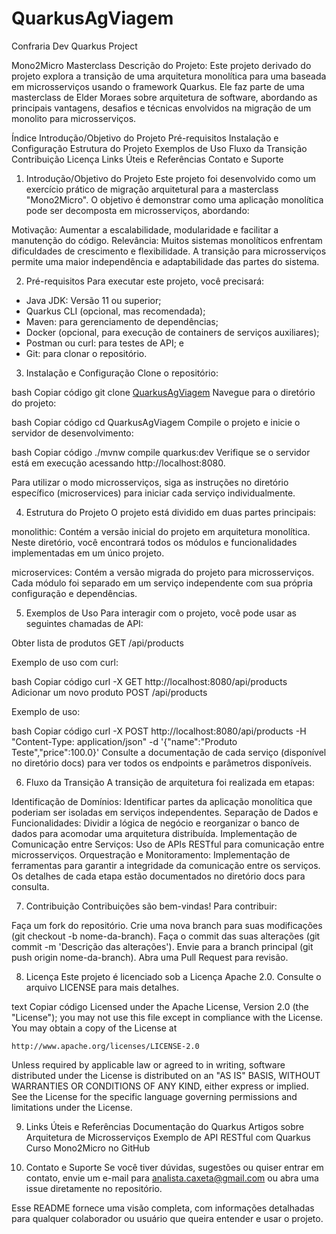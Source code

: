 # QuarkusAgViagem
Confraria Dev Quarkus Project

Mono2Micro Masterclass
Descrição do Projeto:
Este projeto derivado do projeto explora a transição de uma arquitetura monolítica para uma baseada em microsserviços usando o framework Quarkus. Ele faz parte de uma masterclass de Elder Moraes sobre arquitetura de software, abordando as principais vantagens, desafios e técnicas envolvidos na migração de um monolito para microsserviços.

Índice
Introdução/Objetivo do Projeto
Pré-requisitos
Instalação e Configuração
Estrutura do Projeto
Exemplos de Uso
Fluxo da Transição
Contribuição
Licença
Links Úteis e Referências
Contato e Suporte
1. Introdução/Objetivo do Projeto
Este projeto foi desenvolvido como um exercício prático de migração arquitetural para a masterclass "Mono2Micro". O objetivo é demonstrar como uma aplicação monolítica pode ser decomposta em microsserviços, abordando:

Motivação: Aumentar a escalabilidade, modularidade e facilitar a manutenção do código.
Relevância: Muitos sistemas monolíticos enfrentam dificuldades de crescimento e flexibilidade. A transição para microsserviços permite uma maior independência e adaptabilidade das partes do sistema.

2. Pré-requisitos
Para executar este projeto, você precisará:

* Java JDK: Versão 11 ou superior;
* Quarkus CLI (opcional, mas recomendada);
* Maven: para gerenciamento de dependências;
* Docker (opcional, para execução de containers de serviços auxiliares);
* Postman ou curl: para testes de API; e
* Git: para clonar o repositório.
  
3. Instalação e Configuração
Clone o repositório:

bash
Copiar código
git clone [QuarkusAgViagem](https://github.com/caxeta/quarkus_viagem.git)
Navegue para o diretório do projeto:

bash
Copiar código
cd QuarkusAgViagem
Compile o projeto e inicie o servidor de desenvolvimento:

bash
Copiar código
./mvnw compile quarkus:dev
Verifique se o servidor está em execução acessando http://localhost:8080.

Para utilizar o modo microsserviços, siga as instruções no diretório específico (microservices) para iniciar cada serviço individualmente.

4. Estrutura do Projeto
O projeto está dividido em duas partes principais:

monolithic: Contém a versão inicial do projeto em arquitetura monolítica. Neste diretório, você encontrará todos os módulos e funcionalidades implementadas em um único projeto.

microservices: Contém a versão migrada do projeto para microsserviços. Cada módulo foi separado em um serviço independente com sua própria configuração e dependências.

5. Exemplos de Uso
Para interagir com o projeto, você pode usar as seguintes chamadas de API:

Obter lista de produtos
GET /api/products

Exemplo de uso com curl:

bash
Copiar código
curl -X GET http://localhost:8080/api/products
Adicionar um novo produto
POST /api/products

Exemplo de uso:

bash
Copiar código
curl -X POST http://localhost:8080/api/products -H "Content-Type: application/json" -d '{"name":"Produto Teste","price":100.0}'
Consulte a documentação de cada serviço (disponível no diretório docs) para ver todos os endpoints e parâmetros disponíveis.

6. Fluxo da Transição
A transição de arquitetura foi realizada em etapas:

Identificação de Domínios: Identificar partes da aplicação monolítica que poderiam ser isoladas em serviços independentes.
Separação de Dados e Funcionalidades: Dividir a lógica de negócio e reorganizar o banco de dados para acomodar uma arquitetura distribuída.
Implementação de Comunicação entre Serviços: Uso de APIs RESTful para comunicação entre microsserviços.
Orquestração e Monitoramento: Implementação de ferramentas para garantir a integridade da comunicação entre os serviços.
Os detalhes de cada etapa estão documentados no diretório docs para consulta.

7. Contribuição
Contribuições são bem-vindas! Para contribuir:

Faça um fork do repositório.
Crie uma nova branch para suas modificações (git checkout -b nome-da-branch).
Faça o commit das suas alterações (git commit -m 'Descrição das alterações').
Envie para a branch principal (git push origin nome-da-branch).
Abra uma Pull Request para revisão.

8. Licença
Este projeto é licenciado sob a Licença Apache 2.0. Consulte o arquivo LICENSE para mais detalhes.

text
Copiar código
Licensed under the Apache License, Version 2.0 (the "License");
you may not use this file except in compliance with the License.
You may obtain a copy of the License at

    http://www.apache.org/licenses/LICENSE-2.0

Unless required by applicable law or agreed to in writing, software
distributed under the License is distributed on an "AS IS" BASIS,
WITHOUT WARRANTIES OR CONDITIONS OF ANY KIND, either express or implied.
See the License for the specific language governing permissions and
limitations under the License.

9. Links Úteis e Referências
Documentação do Quarkus
Artigos sobre Arquitetura de Microsserviços
Exemplo de API RESTful com Quarkus
Curso Mono2Micro no GitHub

11. Contato e Suporte
Se você tiver dúvidas, sugestões ou quiser entrar em contato, envie um e-mail para analista.caxeta@gmail.com ou abra uma issue diretamente no repositório.

Esse README fornece uma visão completa, com informações detalhadas para qualquer colaborador ou usuário que queira entender e usar o projeto.






